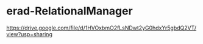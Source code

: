 # erad-RelationalManager

https://drive.google.com/file/d/1HVOxbmO2fLsNDwt2yG0hdxYr5gbdQ2VT/view?usp=sharing
